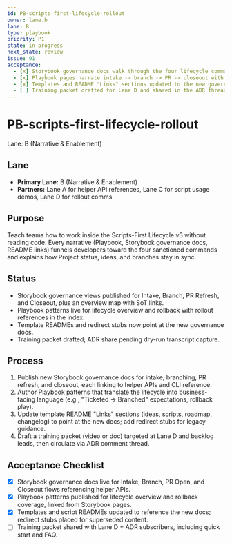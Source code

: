 ```yaml
---
id: PB-scripts-first-lifecycle-rollout
owner: lane.b
lane: B
type: playbook
priority: P1
state: in-progress
next_state: review
issue: 91
acceptance:
  - [x] Storybook governance docs walk through the four lifecycle commands with SoT links
  - [x] Playbook pages narrate intake -> branch -> PR -> closeout with business framing
  - [x] Templates and README "Links" sections updated to the new governance docs
  - [ ] Training packet drafted for Lane D and shared in the ADR thread
---
```


# PB-scripts-first-lifecycle-rollout

Lane: B (Narrative & Enablement)

## Lane

- **Primary Lane:** B (Narrative & Enablement)
- **Partners:** Lane A for helper API references, Lane C for script usage demos,
  Lane D for rollout comms.

## Purpose

Teach teams how to work inside the Scripts-First Lifecycle v3 without reading
code. Every narrative (Playbook, Storybook governance docs, README links)
funnels developers toward the four sanctioned commands and explains how Project
status, ideas, and branches stay in sync.

## Status

- Storybook governance views published for Intake, Branch, PR Refresh, and Closeout, plus an overview map with SoT links.
- Playbook patterns live for lifecycle overview and rollback with rollout references in the index.
- Template READMEs and redirect stubs now point at the new governance docs.
- Training packet drafted; ADR share pending dry-run transcript capture.

## Process

1. Publish new Storybook governance docs for intake, branching, PR refresh, and
   closeout, each linking to helper APIs and CLI reference.
2. Author Playbook patterns that translate the lifecycle into business-facing
   language (e.g., "Ticketed -> Branched" expectations, rollback play).
3. Update template README "Links" sections (ideas, scripts, roadmap, changelog)
   to point at the new docs; add redirect stubs for legacy guidance.
4. Draft a training packet (video or doc) targeted at Lane D and backlog leads,
   then circulate via ADR comment thread.

## Acceptance Checklist

- [x] Storybook governance docs live for Intake, Branch, PR Open, and Closeout
      flows referencing helper APIs.
- [x] Playbook patterns published for lifecycle overview and rollback coverage,
      linked from Storybook pages.
- [x] Templates and script READMEs updated to reference the new docs; redirect
      stubs placed for superseded content.
- [ ] Training packet shared with Lane D + ADR subscribers, including quick
      start and FAQ.
